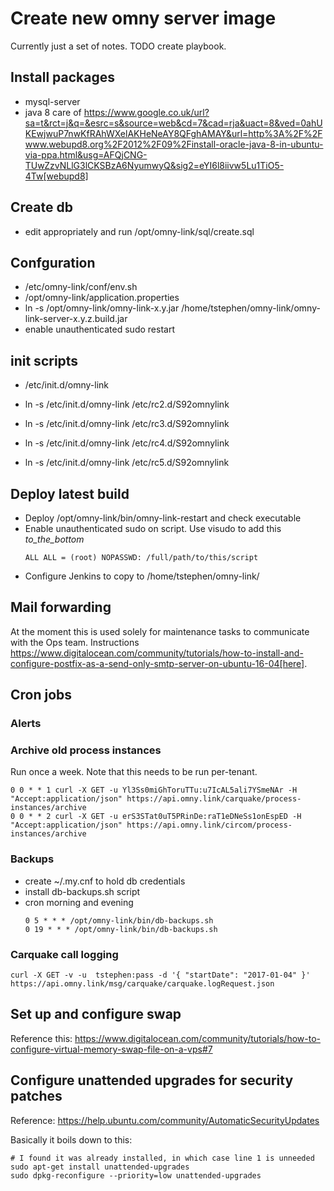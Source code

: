 # Create new omny server image

Currently just a set of notes. TODO create playbook.

## Install packages

 - mysql-server
 - java 8 care of https://www.google.co.uk/url?sa=t&rct=j&q=&esrc=s&source=web&cd=7&cad=rja&uact=8&ved=0ahUKEwjwuP7nwKfRAhWXelAKHeNeAY8QFghAMAY&url=http%3A%2F%2Fwww.webupd8.org%2F2012%2F09%2Finstall-oracle-java-8-in-ubuntu-via-ppa.html&usg=AFQjCNG-TUwZzvNLlG3lCKSBzA6NyumwyQ&sig2=eYI6l8iivw5Lu1TiO5-4Tw[webupd8] 

## Create db

  - edit appropriately and run /opt/omny-link/sql/create.sql

## Confguration 

 - /etc/omny-link/conf/env.sh 
 - /opt/omny-link/application.properties
 - ln -s /opt/omny-link/omny-link-x.y.jar /home/tstephen/omny-link/omny-link-server-x.y.z.build.jar
 - enable unauthenticated sudo restart

## init scripts

 - /etc/init.d/omny-link

 - ln -s /etc/init.d/omny-link /etc/rc2.d/S92omnylink 
 - ln -s /etc/init.d/omny-link /etc/rc3.d/S92omnylink
 - ln -s /etc/init.d/omny-link /etc/rc4.d/S92omnylink
 - ln -s /etc/init.d/omny-link /etc/rc5.d/S92omnylink

## Deploy latest build

 - Deploy /opt/omny-link/bin/omny-link-restart and check executable
 - Enable unauthenticated sudo on script. Use visudo to  add this _to_the_bottom_
   ```
   ALL ALL = (root) NOPASSWD: /full/path/to/this/script
   ```
 - Configure Jenkins to copy to /home/tstephen/omny-link/

## Mail forwarding

At the moment this is used solely for maintenance tasks to communicate with the Ops team. Instructions https://www.digitalocean.com/community/tutorials/how-to-install-and-configure-postfix-as-a-send-only-smtp-server-on-ubuntu-16-04[here].

## Cron jobs

### Alerts


### Archive old process instances

Run once a week. Note that this needs to be run per-tenant.

```
0 0 * * 1 curl -X GET -u Yl3Ss0miGhToruTTu:u7IcAL5ali7YSmeNAr -H "Accept:application/json" https://api.omny.link/carquake/process-instances/archive
0 0 * * 2 curl -X GET -u erS3STat0uT5PRinDe:raT1eDNeSs1onEspED -H "Accept:application/json" https://api.omny.link/circom/process-instances/archive
```

### Backups

 - create ~/.my.cnf to hold db credentials
 - install db-backups.sh script
 - cron morning and evening
   ```
   0 5 * * * /opt/omny-link/bin/db-backups.sh 
   0 19 * * * /opt/omny-link/bin/db-backups.sh 
   ```

### Carquake call logging

   ```
   curl -X GET -v -u  tstephen:pass -d '{ "startDate": "2017-01-04" }' https://api.omny.link/msg/carquake/carquake.logRequest.json
   ```

## Set up and configure swap

Reference this: https://www.digitalocean.com/community/tutorials/how-to-configure-virtual-memory-swap-file-on-a-vps#7

## Configure unattended upgrades for security patches

Reference: https://help.ubuntu.com/community/AutomaticSecurityUpdates

Basically it boils down to this: 

```
# I found it was already installed, in which case line 1 is unneeded
sudo apt-get install unattended-upgrades
sudo dpkg-reconfigure --priority=low unattended-upgrades
```
